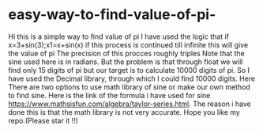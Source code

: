 # easy-way-to-find-value-of-pi-
Hi this is a simple way to find value of pi
I have used the logic that if x=3+sin(3);x1=x+sin(x) if this process is continued till infinite this will give the value of pi
The precision of this procces roughly triples
Note that the sine used here is in radians.
But the problem is that through float we will find only 15 digits of pi but our target is to calculate 10000 digits of pi.
So I have used the Decimal library, through which I could find 10000 digits.
Here There are two options to use math library of sine or make our own method to find sine.
Here is the link of the formula i have used for sine https://www.mathsisfun.com/algebra/taylor-series.html.
The reason i have done this is that the math library is not very accurate.
Hope you like my repo.(Please star it !!)
